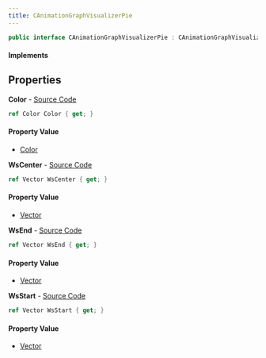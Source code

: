 ```yaml
---
title: CAnimationGraphVisualizerPie
---
```


```csharp
public interface CAnimationGraphVisualizerPie : CAnimationGraphVisualizerPrimitiveBase, ISchemaClass<CAnimationGraphVisualizerPrimitiveBase>, ISchemaClass<CAnimationGraphVisualizerPie>, ISchemaField, ISchemaClass, INativeHandle
```

#### Implements

## Properties

**Color** - [Source Code](https://github.com/swiftly-solution/swiftlys2/blob/main/managed/src/SwiftlyS2.Generated/Schemas/Interfaces/CAnimationGraphVisualizerPie.cs#L22)

```csharp
ref Color Color { get; }
```

#### Property Value

- [Color](/docs/api/shared/natives/color)

**WsCenter** - [Source Code](https://github.com/swiftly-solution/swiftlys2/blob/main/managed/src/SwiftlyS2.Generated/Schemas/Interfaces/CAnimationGraphVisualizerPie.cs#L16)

```csharp
ref Vector WsCenter { get; }
```

#### Property Value

- [Vector](/docs/api/shared/natives/vector)

**WsEnd** - [Source Code](https://github.com/swiftly-solution/swiftlys2/blob/main/managed/src/SwiftlyS2.Generated/Schemas/Interfaces/CAnimationGraphVisualizerPie.cs#L20)

```csharp
ref Vector WsEnd { get; }
```

#### Property Value

- [Vector](/docs/api/shared/natives/vector)

**WsStart** - [Source Code](https://github.com/swiftly-solution/swiftlys2/blob/main/managed/src/SwiftlyS2.Generated/Schemas/Interfaces/CAnimationGraphVisualizerPie.cs#L18)

```csharp
ref Vector WsStart { get; }
```

#### Property Value

- [Vector](/docs/api/shared/natives/vector)

